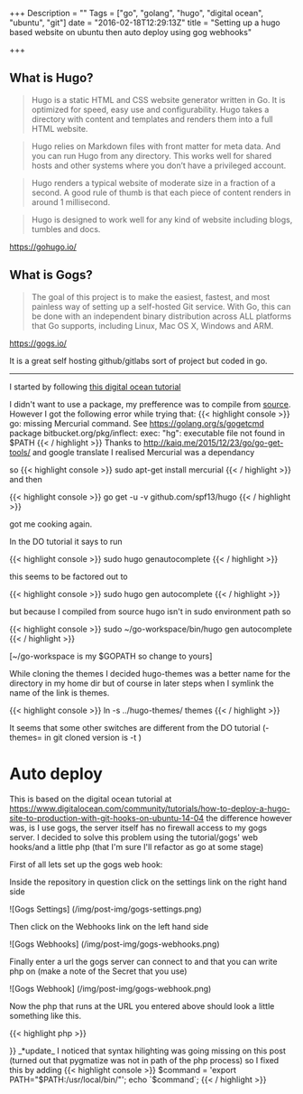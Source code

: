 +++
Description = ""
Tags = ["go", "golang", "hugo", "digital ocean", "ubuntu", "git"]
date = "2016-02-18T12:29:13Z"
title = "Setting up a hugo based website on ubuntu then auto deploy using gog webhooks"

+++
## What is Hugo?

>Hugo is a static HTML and CSS website generator written in Go. It is optimized for speed, easy use and configurability. Hugo takes a directory with content and templates and renders them into a full HTML website.

>Hugo relies on Markdown files with front matter for meta data. And you can run Hugo from any directory. This works well for shared hosts and other systems where you don’t have a privileged account.

>Hugo renders a typical website of moderate size in a fraction of a second. A good rule of thumb is that each piece of content renders in around 1 millisecond.

>Hugo is designed to work well for any kind of website including blogs, tumbles and docs.

https://gohugo.io/

## What is Gogs?

>The goal of this project is to make the easiest, fastest, and most painless way of setting up a self-hosted Git service. With Go, this can be done with an independent binary distribution across ALL platforms that Go supports, including Linux, Mac OS X, Windows and ARM.

https://gogs.io/

It is a great self hosting github/gitlabs sort of project but coded in go.

---

I started by following [this digital ocean tutorial](https://www.digitalocean.com/community/tutorials/how-to-install-and-use-hugo-a-static-site-generator-on-ubuntu-14-04)

I didn't want to use a package, my prefference was to compile from [source](https://gohugo.io/overview/installing/). However I got the following error while trying that:
{{< highlight console >}}
go: missing Mercurial command. See https://golang.org/s/gogetcmd
package bitbucket.org/pkg/inflect: exec: "hg": executable file not found in $PATH
{{< / highlight >}}
Thanks to http://kaiq.me/2015/12/23/go/go-get-tools/ and google translate I realised Mercurial was a dependancy

so
{{< highlight console >}}
sudo apt-get install mercurial
{{< / highlight >}}
and then

{{< highlight console >}}
go get -u -v github.com/spf13/hugo
{{< / highlight >}}

got me cooking again.


In the DO tutorial it says to run 

{{< highlight console >}}
sudo hugo genautocomplete
{{< / highlight >}}

this seems to be factored out to 

{{< highlight console >}}
sudo hugo gen autocomplete
{{< / highlight >}}

but because I compiled from source hugo isn't in sudo environment path so 

{{< highlight console >}}
sudo ~/go-workspace/bin/hugo gen autocomplete
{{< / highlight >}}

[~/go-workspace is my $GOPATH so change to yours]


While cloning the themes I decided hugo-themes was a better name for the directory in my home dir but of course in later steps when I symlink the name of the link is themes.

{{< highlight console >}}
 ln -s ../hugo-themes/ themes
{{< / highlight >}}

It seems that some other switches are different from the DO tutorial (-themes= in git cloned version is -t )

Auto deploy
=========

This is based on the digital ocean tutorial at https://www.digitalocean.com/community/tutorials/how-to-deploy-a-hugo-site-to-production-with-git-hooks-on-ubuntu-14-04 the difference however was, is I use gogs, the server itself has no firewall access to my gogs server. I decided to solve this problem using the tutorial/gogs' web hooks/and a little php (that I'm sure I'll refactor as go at some stage)

First of all lets set up the gogs web hook:

Inside the repository in question click on the settings link on the right hand side

![Gogs Settings]
(/img/post-img/gogs-settings.png)

Then click on the Webhooks link on the left hand side

![Gogs Webhooks]
(/img/post-img/gogs-webhooks.png)

Finally enter a url the gogs server can connect to and that you can write php on (make a note of the Secret that you use)

![Gogs Webhook]
(/img/post-img/gogs-webhook.png)

Now the php that runs at the URL you entered above should look a little something like this.

{{< highlight php >}}
<?php
//gogs secret for web hook
$secret   = "";

//keyword you are looking for in commit message to decide if to desploy
$deployCommitKeyword = "[deploy] ";
$json = (array) json_decode(file_get_contents('php://input'));

if(array_key_exists('secret', $json)&&($json['secret']==$secret)){
    echo 'secret matched';
    if(array_key_exists('commits', $json)){
        for($i=0, $j=count($json['commits']); $i<$j; $i++){
            $json['commits'][$i] = (array) $json['commits'][$i];
            if(array_key_exists('message', $json['commits'][$i])&&(strstr($json['commits'][$i]['message'], $deployCommitKeyword))){
                do_deploy();
                break;
            }
    }
}

function do_deploy(){
    $GIT_REPO           = "$HOME/my-website.git";
    $WORKING_DIRECTORY  = "$HOME/my-website-working";
    $REMOTE_BACKUP_HTML = "backup_html/";
    $REMOTE_PUBLIC_HTML = "public_html/";
    $MY_SERVER_IP       = "server_domain_or_IP
1";
 
    if(!is_dir($WORKING_DIRECTORY)){
        $command = "git clone $GIT_REPO $WORKING_DIRECTORY";
        echo `$command`;
    }else{
        $command = "cd $WORKING_DIRECTORY; git pull";
        echo `$command`;
    }
    $command = "cd $WORKING_DIRECTORY; /path/to/hugo";
    echo `$command`;
    //lets rsync a copy of the working directory to backup
    $command = "ssh $MY_SERVER_IP rsync -r $REMOTE_PUBLIC_HTML $REMOTE_BACKUP_HTML";
    echo `$command`;
    $command = "rsync -r $WORKING_DIRECTORY/public/ $MY_SERVER_IP:$REMOTE_PUBLIC_HTML";
    echo `$command`;
}
{{< / highlight >}}

_*update_ I noticed that syntax hilighting was going missing on this post (turned out that pygmatize was not in path of the php process) so I fixed this by adding

{{< highlight console >}}
$command = 'export PATH="$PATH:/usr/local/bin/"';
echo `$command`;
{{< / highlight >}}
